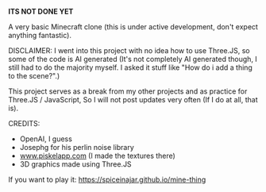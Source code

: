 **ITS NOT DONE YET**

A very basic Minecraft clone (this is under active development, don't expect anything fantastic).

DISCLAIMER: I went into this project with no idea how to use Three.JS, so some of the 
code is AI generated (It's not completely AI generated though, I still had to do the 
majority myself. I asked it stuff like "How do i add a thing to the scene?".)

This project serves as a break from my other projects and as practice for 
Three.JS / JavaScript, So I will not post updates very often (If I do at all, that is).


CREDITS:
- OpenAI, I guess
- Josephg for his perlin noise library
- www.piskelapp.com (I made the textures there)
- 3D graphics made using Three.JS

If you want to play it:
https://spiceinajar.github.io/mine-thing
